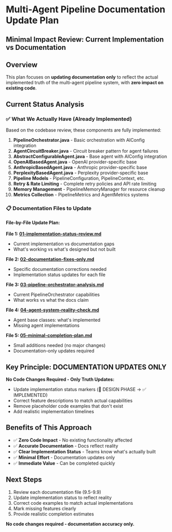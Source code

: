# Multi-Agent Pipeline Documentation Update Plan

## Minimal Impact Review: Current Implementation vs Documentation

## Overview

This plan focuses on **updating documentation only** to reflect the actual implemented truth of the multi-agent pipeline system, with **zero impact on existing code**.

## Current Status Analysis

### ✅ What We Actually Have (Already Implemented)

Based on the codebase review, these components are fully implemented:

1. **PipelineOrchestrator.java** - Basic orchestration with AIConfig integration
2. **AgentCircuitBreaker.java** - Circuit breaker pattern for agent failures
3. **AbstractConfigurableAgent.java** - Base agent with AIConfig integration
4. **OpenAIBasedAgent.java** - OpenAI provider-specific base
5. **AnthropicBasedAgent.java** - Anthropic provider-specific base
6. **PerplexityBasedAgent.java** - Perplexity provider-specific base
7. **Pipeline Models** - PipelineConfiguration, PipelineContext, etc.
8. **Retry & Rate Limiting** - Complete retry policies and API rate limiting
9. **Memory Management** - PipelineMemoryManager for resource cleanup
10. **Metrics Collection** - PipelineMetrics and AgentMetrics systems

### 📋 Documentation Files to Update

#### File-by-File Update Plan:

**File 1: [01-implementation-status-review.md](./01-implementation-status-review.md)**

- Current implementation vs documentation gaps
- What's working vs what's designed but not built

**File 2: [02-documentation-fixes-only.md](./02-documentation-fixes-only.md)**

- Specific documentation corrections needed
- Implementation status updates for each file

**File 3: [03-pipeline-orchestrator-analysis.md](./03-pipeline-orchestrator-analysis.md)**

- Current PipelineOrchestrator capabilities
- What works vs what the docs claim

**File 4: [04-agent-system-reality-check.md](./04-agent-system-reality-check.md)**

- Agent base classes: what's implemented
- Missing agent implementations

**File 5: [05-minimal-completion-plan.md](./05-minimal-completion-plan.md)**

- Small additions needed (no major changes)
- Documentation-only updates required

## Key Principle: **DOCUMENTATION UPDATES ONLY**

**No Code Changes Required - Only Truth Updates:**

- Update implementation status markers (🔄 DESIGN PHASE → ✅ IMPLEMENTED)
- Correct feature descriptions to match actual capabilities
- Remove placeholder code examples that don't exist
- Add realistic implementation timelines

## Benefits of This Approach

- ✅ **Zero Code Impact** - No existing functionality affected
- ✅ **Accurate Documentation** - Docs reflect reality
- ✅ **Clear Implementation Status** - Teams know what's actually built
- ✅ **Minimal Effort** - Documentation updates only
- ✅ **Immediate Value** - Can be completed quickly

## Next Steps

1. Review each documentation file (9.5-9.9)
2. Update implementation status to reflect reality
3. Correct code examples to match actual implementations
4. Mark missing features clearly
5. Provide realistic completion estimates

**No code changes required - documentation accuracy only.**
